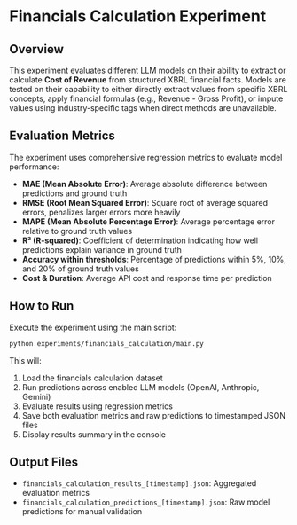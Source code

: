 # Financials Calculation Experiment

## Overview

This experiment evaluates different LLM models on their ability to extract or calculate **Cost of Revenue** from structured XBRL financial facts. Models are tested on their capability to either directly extract values from specific XBRL concepts, apply financial formulas (e.g., Revenue - Gross Profit), or impute values using industry-specific tags when direct methods are unavailable.

## Evaluation Metrics

The experiment uses comprehensive regression metrics to evaluate model performance:

- **MAE (Mean Absolute Error)**: Average absolute difference between predictions and ground truth
- **RMSE (Root Mean Squared Error)**: Square root of average squared errors, penalizes larger errors more heavily
- **MAPE (Mean Absolute Percentage Error)**: Average percentage error relative to ground truth values
- **R² (R-squared)**: Coefficient of determination indicating how well predictions explain variance in ground truth
- **Accuracy within thresholds**: Percentage of predictions within 5%, 10%, and 20% of ground truth values
- **Cost & Duration**: Average API cost and response time per prediction

## How to Run

Execute the experiment using the main script:

```bash
python experiments/financials_calculation/main.py
```

This will:
1. Load the financials calculation dataset
2. Run predictions across enabled LLM models (OpenAI, Anthropic, Gemini)
3. Evaluate results using regression metrics
4. Save both evaluation metrics and raw predictions to timestamped JSON files
5. Display results summary in the console

## Output Files

- `financials_calculation_results_[timestamp].json`: Aggregated evaluation metrics
- `financials_calculation_predictions_[timestamp].json`: Raw model predictions for manual validation 